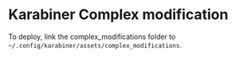 # Karabiner Complex modification

To deploy, link the complex_modifications folder to `~/.config/karabiner/assets/complex_modifications`.
